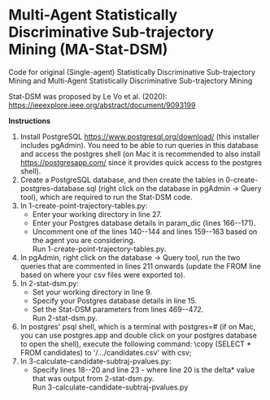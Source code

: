 # Multi-Agent Statistically Discriminative Sub-trajectory Mining (MA-Stat-DSM)
Code for original (Single-agent) Statistically Discriminative Sub-trajectory Mining and Multi-Agent Statistically Discriminative Sub-trajectory Mining

Stat-DSM was proposed by Le Vo et al. (2020): https://ieeexplore.ieee.org/abstract/document/9093199

**Instructions**
1. Install PostgreSQL https://www.postgresql.org/download/ (this installer includes pgAdmin). You need to be able to run queries in this database and access the postgres shell (on Mac it is recommended to also install https://postgresapp.com/ since it provides quick access to the postgres shell).
2. Create a PostgreSQL database, and then create the tables in 0-create-postgres-database.sql (right click on the database in pgAdmin -> Query tool), which are required to run the Stat-DSM code.
3. In 1-create-point-trajectory-tables.py:  
    - Enter your working directory in line 27.  
    - Enter your Postgres database details in param_dic (lines 166--171).  
    - Uncomment one of the lines 140--144 and lines 159--163 based on the agent you are considering.   
Run 1-create-point-trajectory-tables.py.   
3. In pgAdmin, right click on the database -> Query tool, run the two queries that are commented in lines 211 onwards (update the FROM line based on where your csv files were exported to).  
4. In 2-stat-dsm.py:  
    - Set your working directory in line 9.  
    - Specify your Postgres database details in line 15.  
    - Set the Stat-DSM parameters from lines 469--472.   
Run 2-stat-dsm.py.  
5. In postgres' psql shell, which is a terminal with postgres=# (if on Mac, you can use postgres.app and double click on your postgres database to open the shell), execute the following command:
    \copy (SELECT * FROM candidates) to '/.../candidates.csv' with csv;
6. In 3-calculate-candidate-subtraj-pvalues.py:  
    - Specify lines 18--20 and line 23 - where line 20 is the delta* value that was output from 2-stat-dsm.py.   
Run 3-calculate-candidate-subtraj-pvalues.py
